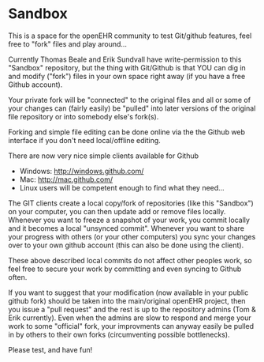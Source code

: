 Sandbox
=======

This is a space for the openEHR community to test Git/github features, feel free to "fork" files and play around...

Currently Thomas Beale and Erik Sundvall have write-permission to this "Sandbox" repository, but the thing with 
Git/Github  is that YOU can dig in and modify ("fork") files in your own space right away (if you have a free 
Github account).

Your private fork will be "connected" to the original files and all or some of your changes can (fairly easily) 
be "pulled" into later versions of the original file repository or into somebody else's fork(s).

Forking and simple file editing can be done online via the the Github web interface if you don't need 
local/offline editing.

There are now very nice simple clients available for Github
- Windows: http://windows.github.com/
- Mac: http://mac.github.com/
- Linux users will be competent enough to find what they need...

The GIT clients create a local copy/fork of repositories (like this "Sandbox") on your computer, you can then
update add or remove files locally. Whenever you want to freeze a snapshot of your work, you commit locally and
it becomes a local "unsynced commit". Whenever you want to share your progress with others (or your other 
computers) you sync your changes over to your own github account (this can also be done using the client).

These above described local commits do not affect other peoples work, so feel free to secure your work by 
committing and even syncing to Github often.

If you want to suggest that your modification (now available in your public github fork) should be taken into
the main/original openEHR project, then you issue a "pull request" and the rest is up to the repository admins
(Tom & Erik currently). Even when the admins are slow to respond and merge your work to some "official" fork,
your improvments can anyway easily be pulled in by others to their own forks (circumventing possible bottlenecks).

Please test, and have fun!